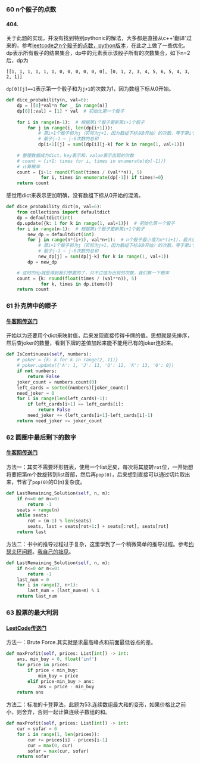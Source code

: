 ### 60 n个骰子的点数

#### 404.

关于此题的实现，并没有找到特别pythonic的解法，大多都是直接从c++'翻译'过来的，参考[leetcode之n个骰子的点数，python版本](https://blog.csdn.net/leokingszx/article/details/80794407)，在此之上做了一些优化。dp表示所有骰子的结果集合，dp中的元素表示该骰子所有的次数集合，如下n=2后，dp为

```
[[1, 1, 1, 1, 1, 1, 0, 0, 0, 0, 0, 0], [0, 1, 2, 3, 4, 5, 6, 5, 4, 3, 2, 1]]
```

`dp[0][j]==1`表示第一个骰子和为`j+1`的次数为1，因为数组下标从0开始。

```python
def dice_probability(n, val=6):
    dp = [[0]*val*n for _ in range(n)]
    dp[0][:val] = [1] * val  # 初始化第一个骰子
    
    for i in range(n-1):  # 根据第i个骰子更新第i+1个骰子
        for j in range(i, len(dp[i+1])):
            # 第i+1个骰子和为j（实际为j+1，因为数组下标从0开始）的次数，等于第i个
            # 骰子j-1 ~ j-6次数的总和
            dp[i+1][j] = sum([dp[i][j-k] for k in range(1, val+1)])
            
    # 整理数据成为dict，key表示和，value表示出现的次数
    # count = {i+1: times for i, times in enumerate(dp[-1])}
    # 计算概率
    count = {i+1: round(float(times / (val**n)), 5)
             for i, times in enumerate(dp[-1]) if times!=0}
    return count
```

感觉用dict来表示更加明确，没有数组下标从0开始的混淆。

```python
def dice_probability_dict(n, val=6):
    from collections import defaultdict
    dp = defaultdict(int)
    dp.update({k: 1 for k in range(1, val+1)})  # 初始化第一个骰子
    for i in range(n-1):  # 根据第i个骰子更新第i+1个骰子
        new_dp = defaultdict(int)
        for j in range(n*(i+1), val*n+1):  # n个骰子最小值为n*(i+1)，最大值为val*n  
            # 第i+1个骰子和为j（实际为j+1，因为数组下标从0开始）的次数，等于第i个
            # 骰子j-1 ~ j-6次数的总和
            new_dp[j] = sum(dp[j-k] for k in range(1, val+1))
        dp = new_dp

    # 这时的dp就是得到我们想要的了，只不过值为出现的次数，我们算一下概率
    count = {k: round(float(times / (val**n)), 5)
             for k, times in dp.items()}
    return count
```

### 61 扑克牌中的顺子

#### [牛客网传送门](https://www.nowcoder.com/practice/762836f4d43d43ca9deb273b3de8e1f4?tpId=13&tqId=11198&tPage=3&rp=1&ru=%2Fta%2Fcoding-interviews&qru=%2Fta%2Fcoding-interviews%2Fquestion-ranking)

开始以为还要用个dict来映射值，后来发现直接传得卡牌的值。思想就是先排序，然后查joker的数量，看剩下牌的差值加起来能不能用已有的joker连起来。

```python
def IsContinuous(self, numbers):
    # poker = {k: k for k in range(2, 11)}
    # poker.update({'A': 1, 'J': 11, 'Q': 12, 'K': 13, '0': 0})
    if not numbers:
        return False
    joker_count = numbers.count(0)
    left_cards = sorted(numbers)[joker_count:]
    need_joker = 0
    for i in range(len(left_cards)-1):
        if left_cards[i+1] == left_cards[i]:
            return False
        need_joker += (left_cards[i+1]-left_cards[i]-1)
    return need_joker <= joker_count
```

### 62 圆圈中最后剩下的数字

#### [牛客网传送门](https://www.nowcoder.com/practice/f78a359491e64a50bce2d89cff857eb6?tpId=13&tqId=11199&tPage=3&rp=1&ru=%2Fta%2Fcoding-interviews&qru=%2Fta%2Fcoding-interviews%2Fquestion-ranking)

方法一：其实不需要环形链表，使用一个list足矣，每次将其旋转`rot`位，一开始想将要把第m个数旋转到list首部，然后再`pop(0)`，后来想到直接可以通过切片取出来，节省了`pop(0)`的O(n)复杂度。

```python
def LastRemaining_Solution(self, n, m):
    if n<=0 or m<=0:
        return -1
    seats = range(n)
    while seats:
        rot = (m-1) % len(seats)
        seats, last = seats[rot+1:] + seats[:rot], seats[rot]
    return last
```

方法二：书中的推导过程过于复杂，这里学到了一个稍微简单的推导过程。参考[约瑟夫环问题](https://blog.oldj.net/2010/05/27/joseph-ring/)。[我自己的拙见](https://darktiantian.github.io/%E7%BA%A6%E7%91%9F%E5%A4%AB%E7%8E%AF%E9%97%AE%E9%A2%98%EF%BC%88Josephus-problem%EF%BC%89/)。

```python
def LastRemaining_Solution(self, n, m):
    if n<=0 or m<=0:
        return -1
    last_num = 0
    for i in range(2, n+1):
        last_num = (last_num+m) % i
    return last_num
```

### 63 股票的最大利润

#### [LeetCode传送门](https://leetcode.com/problems/best-time-to-buy-and-sell-stock/description/)

方法一：Brute Force.其实就是求最高峰点和前面最低谷点的差。

```python
def maxProfit(self, prices: List[int]) -> int:
    ans, min_buy = 0, float('inf')
    for price in prices:
        if price < min_buy:
            min_buy = price
        elif price-min_buy > ans:
            ans = price - min_buy
    return ans
```

方法二：标准的卡登算法。此题为53.连续数组最大和的变形，如果价格比之前小，则舍弃，否则一起计算连续子数组的和。

```python
def maxProfit(self, prices: List[int]) -> int:
    cur = sofar = 0
    for i in range(1, len(prices)):
        cur += prices[i] - prices[i-1]
        cur = max(0, cur)
        sofar = max(cur, sofar)
    return sofar
```

